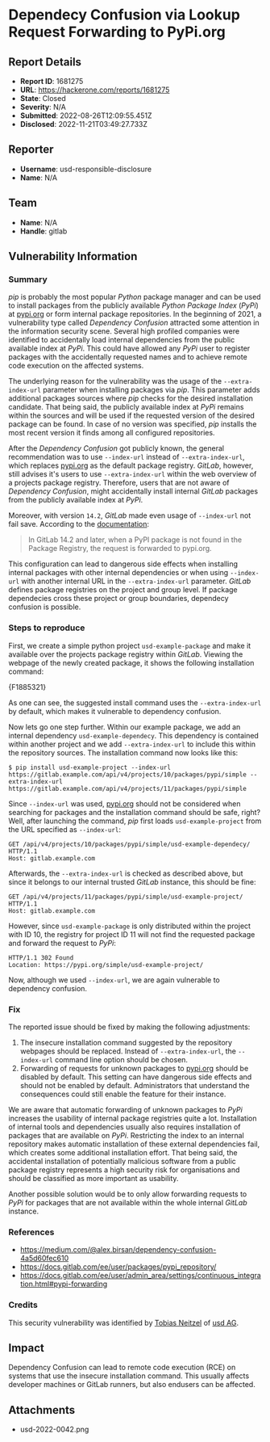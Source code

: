# Dependecy Confusion via Lookup Request Forwarding to PyPi.org

## Report Details
- **Report ID**: 1681275
- **URL**: https://hackerone.com/reports/1681275
- **State**: Closed
- **Severity**: N/A
- **Submitted**: 2022-08-26T12:09:55.451Z
- **Disclosed**: 2022-11-21T03:49:27.733Z

## Reporter
- **Username**: usd-responsible-disclosure
- **Name**: N/A

## Team
- **Name**: N/A
- **Handle**: gitlab

## Vulnerability Information
### Summary

*pip* is probably the most popular *Python* package manager and can be used to install packages from the publicly
available *Python Package Index* (*PyPi*) at [pypi.org](https://pypi.org) or form internal package repositories. In the beginning of 2021,
a vulnerability type called *Dependency Confusion* attracted some attention in the information security scene. Several
high profiled companies were identified to accidentally load internal dependencies from the public available index
at *PyPi*. This could have allowed any *PyPi* user to register packages with the accidentally requested names
and to achieve remote code execution on the affected systems.

The underlying reason for the vulnerability was the usage of the `--extra-index-url` parameter when installing packages
via *pip*. This parameter adds additional packages sources where *pip* checks for the desired installation candidate. That
being said, the publicly available index at *PyPi* remains within the sources and will be used if the requested version
of the desired package can be found. In case of no version was specified, *pip* installs the most recent version it finds
among all configured repositories.

After the *Dependency Confusion* got publicly known, the general recommendation was to use `--index-url` instead of
`--extra-index-url`, which replaces [pypi.org](https://pypi.org) as the default package registry. *GitLab*, however, still advises it's
users to use `--extra-index-url` within the web overview of a projects package registry. Therefore, users that are not
aware of *Dependency Confusion*, might accidentally install internal *GitLab* packages from the publicly available index
at *PyPi*.

Moreover, with version `14.2`, *GitLab* made even usage of `--index-url` not fail save. According to the
[documentation](https://docs.gitlab.com/ee/user/admin_area/settings/continuous_integration.html#pypi-forwarding):

> In GitLab 14.2 and later, when a PyPI package is not found in the Package Registry, the request is forwarded to pypi.org.

This configuration can lead to dangerous side effects when installing  internal packages with other internal dependencies
or when using `--index-url` with another internal URL in the `--extra-index-url` parameter. *GitLab* defines package registries on
the project and group level. If package dependecies cross these project or group boundaries, dependecy confusion is possible.

### Steps to reproduce

First, we create a simple python project `usd-example-package` and make it available over the projects package
registry within *GitLab*. Viewing the webpage of the newly created package, it shows the following installation command:

{F1885321}

As one can see, the suggested install command uses the `--extra-index-url` by default, which makes it vulnerable to
dependency confusion.

Now lets go one step further. Within our example package, we add an internal dependency `usd-example-dependecy`. This
dependency is contained within another project and we add `--extra-index-url` to include this within the repository sources.
The installation command now looks like this:

```console
$ pip install usd-example-project --index-url https://gitlab.example.com/api/v4/projects/10/packages/pypi/simple --extra-index-url https://gitlab.example.com/api/v4/projects/11/packages/pypi/simple
```

Since `--index-url` was used, [pypi.org](https://pypi.org) should not be considered when searching for packages and the installation command
should be safe, right? Well, after launching the command, *pip* first loads `usd-example-project` from the URL specified
as `--index-url`:

```http
GET /api/v4/projects/10/packages/pypi/simple/usd-example-dependecy/ HTTP/1.1
Host: gitlab.example.com
```

Afterwards, the `--extra-index-url` is checked as described above, but since it belongs to our internal
trusted *GitLab* instance, this should be fine:

```http
GET /api/v4/projects/11/packages/pypi/simple/usd-example-project/ HTTP/1.1
Host: gitlab.example.com
```

However, since `usd-example-package` is only distributed within the project
with ID 10, the registry for project ID 11 will not find the requested package and forward the request to *PyPi*:

```http
HTTP/1.1 302 Found
Location: https://pypi.org/simple/usd-example-project/
```

Now, although we used `--index-url`, we are again vulnerable to dependency confusion.

### Fix

The reported issue should be fixed by making the following adjustments:

1. The insecure installation command suggested by the repository webpages should be replaced. Instead of `--extra-index-url`,
   the `--index-url` command line option should be chosen.
2. Forwarding of requests for unknown packages to [pypi.org](https://pypi.org) should be disabled by default. This setting can have dangerous side
   effects and should not be enabled by default. Administrators that understand the consequences could still enable the feature
   for their instance.

We are aware that automatic forwarding of unknown packages to *PyPi* increases the usability of internal package registries
quite a lot. Installation of internal tools and dependencies usually also requires installation of packages that are available
on *PyPi*. Restricting the index to an internal repository makes automatic installation of these external dependencies fail,
which creates some additional installation effort. That being said, the accidental installation of potentially malicious software
from a public package registry represents a high security risk for organisations and should be classified as more important as
usability.

Another possible solution would be to only allow forwarding requests to *PyPi* for packages that are not available within the
whole internal *GitLab* instance.

### References

* https://medium.com/@alex.birsan/dependency-confusion-4a5d60fec610
* https://docs.gitlab.com/ee/user/packages/pypi_repository/
* https://docs.gitlab.com/ee/user/admin_area/settings/continuous_integration.html#pypi-forwarding

### Credits
This security vulnerability was identified by [Tobias Neitzel](https://twitter.com/qtc_de) of [usd AG](https://www.usd.de/).

## Impact

Dependency Confusion can lead to remote code execution (RCE) on systems that use the insecure installation command. This usually affects developer machines or GitLab runners, but also endusers can be affected.

## Attachments
- usd-2022-0042.png
